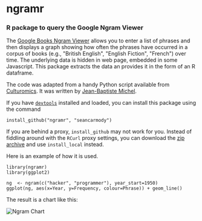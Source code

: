 ngramr
======

### R package to query the Google Ngram Viewer

The [Google Books Ngram Viewer](http://books.google.com/ngrams) allows you to enter a list
of phrases and then displays a graph showing how often the phrases have occurred in a
corpus of books (e.g., "British English", "English Fiction", "French") over time.
The underlying data is hidden in web page, embedded in some Javascript.
This package extracts the data an provides it in the form of an R dataframe.

The code was adapted from a handy Python script available from 
[Culturomics](http://www.culturomics.org/Resources/get-ngrams).
It was written by [Jean-Baptiste Michel](https://twitter.com/jb_michel).

If you have [`devtools`](http://cran.r-project.org/web/packages/devtools/index.html)
installed and loaded, you can install this package
using the command
    
    install_github("ngramr", "seancarmody")

If you are behind a proxy, `install_github` may not work for you. Instead of fiddling around with the `RCurl` proxy settings, you can download the [zip archive](https://github.com/seancarmody/ngramr/archive/master.zip) and use `install_local` instead.

Here is an example of how it is used.

    library(ngramr)
    library(ggplot2)

    ng  <- ngram(c("hacker", "programmer"), year_start=1950)
    ggplot(ng, aes(x=Year, y=Frequency, colour=Phrase)) + geom_line()

The result is a chart like this:

![Ngram Chart](http://farm8.staticflickr.com/7320/9230489654_1a510bd9b0_z.jpg)
